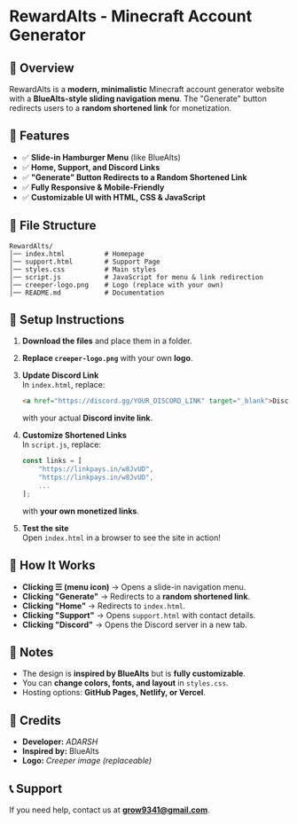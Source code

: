 # RewardAlts - Minecraft Account Generator

## 🚀 Overview
RewardAlts is a **modern, minimalistic** Minecraft account generator website with a **BlueAlts-style sliding navigation menu**. The "Generate" button redirects users to a **random shortened link** for monetization.

## 🎨 Features
- ✅ **Slide-in Hamburger Menu** (like BlueAlts)
- ✅ **Home, Support, and Discord Links**
- ✅ **"Generate" Button Redirects to a Random Shortened Link**
- ✅ **Fully Responsive & Mobile-Friendly**
- ✅ **Customizable UI with HTML, CSS & JavaScript**

## 📂 File Structure
```
RewardAlts/
│── index.html          # Homepage
│── support.html        # Support Page
│── styles.css          # Main styles
│── script.js           # JavaScript for menu & link redirection
│── creeper-logo.png    # Logo (replace with your own)
│── README.md           # Documentation
```

## 🔧 Setup Instructions
1. **Download the files** and place them in a folder.
2. **Replace `creeper-logo.png`** with your own **logo**.
3. **Update Discord Link**  
   In `index.html`, replace:
   ```html
   <a href="https://discord.gg/YOUR_DISCORD_LINK" target="_blank">Discord</a>
   ```
   with your actual **Discord invite link**.

4. **Customize Shortened Links**  
   In `script.js`, replace:
   ```js
   const links = [
       "https://linkpays.in/w8JvUD",
       "https://linkpays.in/w8JvUD",
       ...
   ];
   ```
   with **your own monetized links**.

5. **Test the site**  
   Open `index.html` in a browser to see the site in action!

## 🎯 How It Works
- **Clicking ☰ (menu icon)** → Opens a slide-in navigation menu.
- **Clicking "Generate"** → Redirects to a **random shortened link**.
- **Clicking "Home"** → Redirects to `index.html`.
- **Clicking "Support"** → Opens `support.html` with contact details.
- **Clicking "Discord"** → Opens the Discord server in a new tab.

## 📌 Notes
- The design is **inspired by BlueAlts** but is **fully customizable**.
- You can **change colors, fonts, and layout** in `styles.css`.
- Hosting options: **GitHub Pages, Netlify, or Vercel**.

## 👥 Credits
- **Developer:** *ADARSH*  
- **Inspired by:** BlueAlts  
- **Logo:** *Creeper image (replaceable)*  

## 📞 Support
If you need help, contact us at **grow9341@gmail.com**.
